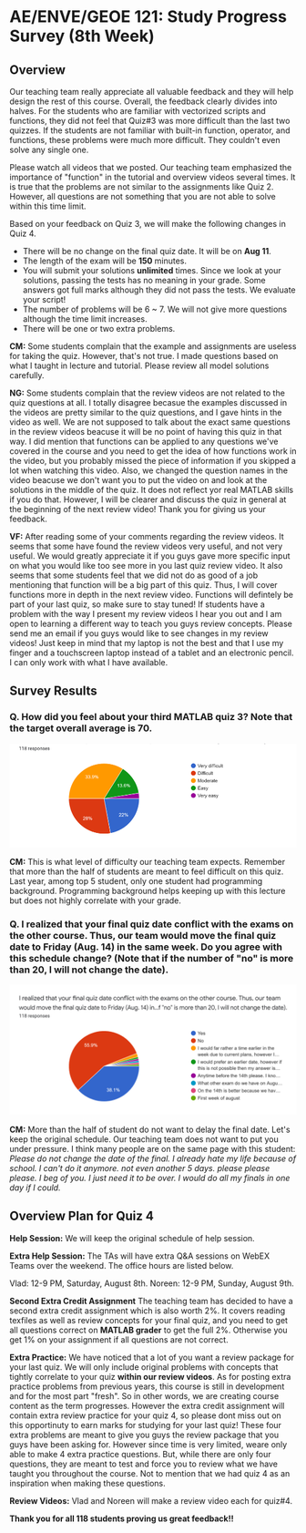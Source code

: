 # AE/ENVE/GEOE 121: Study Progress Survey (8th Week)

## Overview
Our teaching team really appreciate all valuable feedback and they will help design the rest of this course. Overall, the feedback clearly divides into halves. For the students who are familiar with vectorized scripts and functions, they did not feel that Quiz#3 was more difficult than the last two quizzes. If the students are not familiar with built-in function, operator, and functions, these problems were much more difficult. They couldn't even solve any single one. 

Please watch all videos that we posted. Our teaching team emphasized the importance of "function" in the tutorial and overview videos several times. It is true that the problems are not similar to the assignments like Quiz 2. However, all questions are not something that you are not able to solve within this time limit. 

Based on your feedback on Quiz 3, we will make the following changes in Quiz 4.
- There will be no change on the final quiz date. It will be on **Aug 11**.
- The length of the exam will be **150** minutes.
- You will submit your solutions **unlimited** times. Since we look at your solutions, passing the tests has no meaning in your grade. Some answers got full marks although they did not pass the tests. We evaluate your script!
- The number of problems will be 6 ~ 7. We will not give more questions although the time limit increases. 
- There will be one or two extra problems. 

**CM:** Some students complain that the example and assignments are useless for taking the quiz. However, that's not true. I made questions based on what I taught in lecture and tutorial. Please review all model solutions carefully. 

**NG:** Some students complain that the review videos are not related to the quiz questions at all. I totally disagree becasue the examples discussed in the videos are pretty similar to the quiz questions, and I gave hints in the video as well. We are not supposed to talk about the exact same questions in the review videos beacuse it will be no point of having this quiz in that way. I did mention that functions can be applied to any questions we've covered in the course and you need to get the idea of how functions work in the video, but you probably missed the piece of information if you skipped a lot when watching this video. Also, we changed the question names in the video beacuse we don't want you to put the video on and look at the solutions in the middle of the quiz. It does not reflect yor real MATLAB skills if you do that. However, I will be clearer and discuss the quiz in general at the beginning of the next review video! Thank you for giving us your feedback.

**VF:** After reading some of your comments regarding the review videos. It seems that some have found the review videos very useful, and not very useful. We would greatly appreciate it if you guys gave more specific input on what you would like too see more in you last quiz review video. It also seems that some students feel that we did not do as good of a job mentioning that function will be a big part of this quiz. Thus, I will cover functions more in depth in the next review video. Functions will defintely be part of your last quiz, so make sure to stay tuned! If students have a problem with the way I present my review videos I hear you out and I am open to learning a different way to teach you guys review concepts. Please send me an email if you guys would like to see changes in my review videos! Just keep in mind that my laptop is not the best and that I use my finger and a touchscreen laptop instead of a tablet and an electronic pencil. I can only work with what I have available.

## Survey Results
### Q. How did you feel about your third MATLAB quiz 3? Note that the target overall average is 70.
![](Q1.png)

**CM:** This is what level of difficulty our teaching team expects. Remember that more than the half of students are meant to feel difficult on this quiz. Last year, among top 5 student, only one student had programming background. Programming background helps keeping up with this lecture but does not highly correlate with your grade.  
  

### Q. I realized that your final quiz date conflict with the exams on the other course. Thus, our team would move the final quiz date to Friday (Aug. 14) in the same week. Do you agree with this schedule change? (Note that if the number of "no" is more than 20, I will not change the date).
![](Q2.png)

**CM:** More than the half of student do not want to delay the final date. Let's keep the original schedule. Our teaching team does not want to put you under pressure. I think many people are on the same page with this student:
*Please do not change the date of the final. I already hate my life because of school. I can't do it anymore. not even another 5 days. please please please. I beg of you. I just need it to be over. I would do all my finals in one day if I could.*

## Overview Plan for Quiz 4 

**Help Session:** We will keep the original schedule of help session.

**Extra Help Session:** The TAs will have extra Q&A sessions on WebEX Teams over the weekend. The office hours are listed below.

Vlad: 12-9 PM, Saturday, August 8th.
Noreen: 12-9 PM, Sunday, August 9th.

**Second Extra Credit Assignment** The teaching team has decided to have a second extra credit assignment which is also worth 2%. It covers reading texfiles as well as review concepts for your final quiz, and you need to get all questions correct on **MATLAB grader** to get the full 2%. Otherwise you get 1% on your assignment if all questions are not correct.

**Extra Practice:** We have noticed that a lot of you want a review package for your last quiz. We will only include original problems with concepts that tightly correlate to your quiz **within our review videos**. As for posting extra practice problems from previous years, this course is still in development and for the most part "fresh". So in other words, we are creating course content as the term progresses. However the extra credit assignment will contain extra review practice for your quiz 4, so please dont miss out on this opportinuty to earn marks for studying for your last quiz! These four extra problems are meant to give you guys the review package that you guys have been asking for. However since time is very limited, weare only able to make 4 extra practice questions. But, while there are only four questions, they are meant to test and force you to review what we have taught you throughout the course. Not to mention that we had quiz 4 as an inspiration when making these questions.

**Review Videos:** Vlad and Noreen will make a review video each for quiz#4.

**Thank you for all 118 students proving us great feedback!!**


